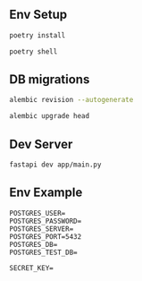 ## Env Setup

```bash
poetry install

```

```bash
poetry shell
```

## DB migrations

```bash
alembic revision --autogenerate
```

```bash
alembic upgrade head
```

## Dev Server

```bash
fastapi dev app/main.py
```

## Env Example
```
POSTGRES_USER=
POSTGRES_PASSWORD=
POSTGRES_SERVER=
POSTGRES_PORT=5432
POSTGRES_DB=
POSTGRES_TEST_DB=

SECRET_KEY=
```